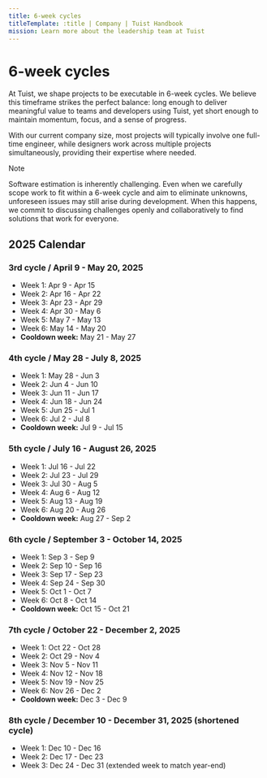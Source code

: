 ```yaml
---
title: 6-week cycles
titleTemplate: :title | Company | Tuist Handbook
mission: Learn more about the leadership team at Tuist
---
```


# 6-week cycles

At Tuist, we shape projects to be executable in 6-week cycles. We believe this timeframe strikes the perfect balance: long enough to deliver meaningful value to teams and developers using Tuist, yet short enough to maintain momentum, focus, and a sense of progress.

With our current company size, most projects will typically involve one full-time engineer, while designers work across multiple projects simultaneously, providing their expertise where needed.

> [!NOTE]
> Software estimation is inherently challenging. Even when we carefully scope work to fit within a 6-week cycle and aim to eliminate unknowns, unforeseen issues may still arise during development. When this happens, we commit to discussing challenges openly and collaboratively to find solutions that work for everyone.

## 2025 Calendar

### 3rd cycle / April 9 - May 20, 2025
- Week 1: Apr 9 - Apr 15
- Week 2: Apr 16 - Apr 22
- Week 3: Apr 23 - Apr 29
- Week 4: Apr 30 - May 6
- Week 5: May 7 - May 13
- Week 6: May 14 - May 20
- **Cooldown week:** May 21 - May 27

### 4th cycle / May 28 - July 8, 2025
- Week 1: May 28 - Jun 3
- Week 2: Jun 4 - Jun 10
- Week 3: Jun 11 - Jun 17
- Week 4: Jun 18 - Jun 24
- Week 5: Jun 25 - Jul 1
- Week 6: Jul 2 - Jul 8
- **Cooldown week:** Jul 9 - Jul 15

### 5th cycle / July 16 - August 26, 2025
- Week 1: Jul 16 - Jul 22
- Week 2: Jul 23 - Jul 29
- Week 3: Jul 30 - Aug 5
- Week 4: Aug 6 - Aug 12
- Week 5: Aug 13 - Aug 19
- Week 6: Aug 20 - Aug 26
- **Cooldown week:** Aug 27 - Sep 2

### 6th cycle / September 3 - October 14, 2025
- Week 1: Sep 3 - Sep 9
- Week 2: Sep 10 - Sep 16
- Week 3: Sep 17 - Sep 23
- Week 4: Sep 24 - Sep 30
- Week 5: Oct 1 - Oct 7
- Week 6: Oct 8 - Oct 14
- **Cooldown week:** Oct 15 - Oct 21

### 7th cycle / October 22 - December 2, 2025
- Week 1: Oct 22 - Oct 28
- Week 2: Oct 29 - Nov 4
- Week 3: Nov 5 - Nov 11
- Week 4: Nov 12 - Nov 18
- Week 5: Nov 19 - Nov 25
- Week 6: Nov 26 - Dec 2
- **Cooldown week:** Dec 3 - Dec 9

### 8th cycle / December 10 - December 31, 2025 (shortened cycle)
- Week 1: Dec 10 - Dec 16
- Week 2: Dec 17 - Dec 23
- Week 3: Dec 24 - Dec 31 (extended week to match year-end)
